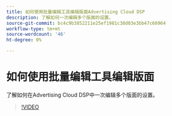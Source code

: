 ```yaml
---
title: 如何使用批量编辑工具编辑版面Advertising Cloud DSP
description: 了解如何一次编辑多个版面的设置。
source-git-commit: bc4c9b3852211e25ef1981c38d03e3bb47c60964
workflow-type: tm+mt
source-wordcount: '46'
ht-degree: 0%

---
```


# 如何使用批量编辑工具编辑版面

了解如何在Advertising Cloud DSP中一次编辑多个版面的设置。

>[!VIDEO](https://video.tv.adobe.com/v/339205)
